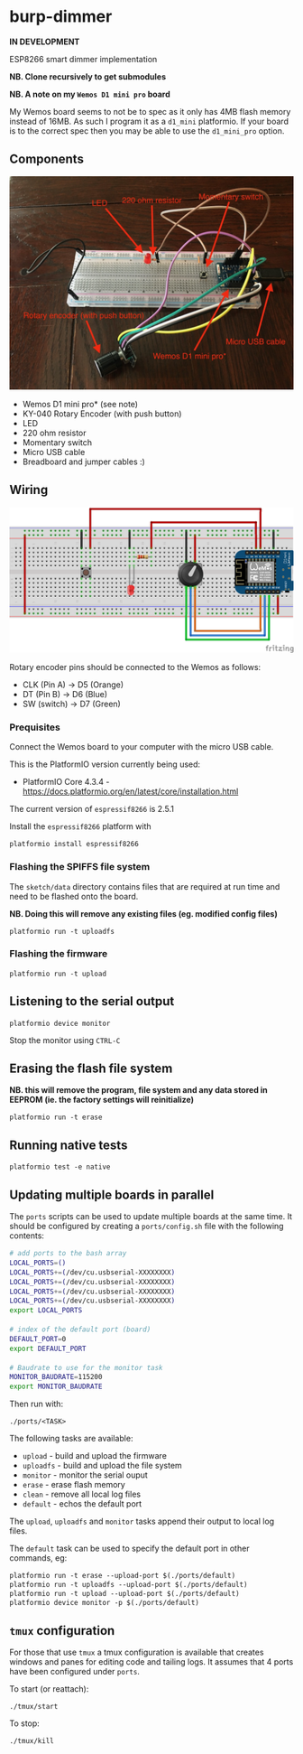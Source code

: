 # burp-dimmer

**IN DEVELOPMENT**

ESP8266 smart dimmer implementation

**NB. Clone recursively to get submodules**

**NB. A note on my `Wemos D1 mini pro` board**

My Wemos board seems to not be to spec as it only has 4MB flash memory instead of 16MB. As such I program it as a `d1_mini` platformio. If your board is to the correct spec then you may be able to use the `d1_mini_pro` option.

## Components

![breadboard](doc/image/breadboard.jpeg)

- Wemos D1 mini pro* (see note)
- KY-040 Rotary Encoder (with push button)
- LED
- 220 ohm resistor
- Momentary switch
- Micro USB cable
- Breadboard and jumper cables :)

## Wiring

![breadboard wiring](doc/image/breadboard_bb.png)

Rotary encoder pins should be connected to the Wemos as follows:

- CLK (Pin A) -> D5 (Orange)
- DT (Pin B) -> D6 (Blue)
- SW (switch) -> D7 (Green)

### Prequisites

Connect the Wemos board to your computer with the micro USB cable.

This is the PlatformIO version currently being used:

- PlatformIO Core 4.3.4 - https://docs.platformio.org/en/latest/core/installation.html

The current version of `espressif8266` is 2.5.1

Install the `espressif8266` platform with

```
platformio install espressif8266
```

### Flashing the SPIFFS file system

The `sketch/data` directory contains files that are required at run time and need to be flashed onto the board.

**NB. Doing this will remove any existing files (eg. modified config files)**

```
platformio run -t uploadfs
```

### Flashing the firmware

```
platformio run -t upload
```

## Listening to the serial output

```
platformio device monitor
```

Stop the monitor using `CTRL-C`

## Erasing the flash file system

**NB. this will remove the program, file system and any data stored in EEPROM (ie. the factory settings will reinitialize)**

```
platformio run -t erase
```

## Running native tests

```
platformio test -e native
```

## Updating multiple boards in parallel

The `ports` scripts can be used to update multiple boards at the same time. It should be configured by creating a `ports/config.sh` file with the following contents:

```bash
# add ports to the bash array
LOCAL_PORTS=()
LOCAL_PORTS+=(/dev/cu.usbserial-XXXXXXXX)
LOCAL_PORTS+=(/dev/cu.usbserial-XXXXXXXX)
LOCAL_PORTS+=(/dev/cu.usbserial-XXXXXXXX)
LOCAL_PORTS+=(/dev/cu.usbserial-XXXXXXXX)
export LOCAL_PORTS

# index of the default port (board)
DEFAULT_PORT=0
export DEFAULT_PORT

# Baudrate to use for the monitor task
MONITOR_BAUDRATE=115200
export MONITOR_BAUDRATE
```

Then run with:

```
./ports/<TASK>
```

The following tasks are available:

- `upload` - build and upload the firmware
- `uploadfs` - build and upload the file system
- `monitor` - monitor the serial ouput
- `erase` - erase flash memory
- `clean` - remove all local log files
- `default` - echos the default port

The `upload`, `uploadfs` and `monitor` tasks append their output to local log files.

The `default` task can be used to specify the default port in other commands, eg:

```
platformio run -t erase --upload-port $(./ports/default)
platformio run -t uploadfs --upload-port $(./ports/default)
platformio run -t upload --upload-port $(./ports/default)
platformio device monitor -p $(./ports/default)
```

## `tmux` configuration

For those that use `tmux` a tmux configuration is available that creates windows and panes for editing code and tailing logs. It assumes that 4 ports have been configured under `ports`.

To start (or reattach):

```
./tmux/start
```

To stop:

```
./tmux/kill
```
